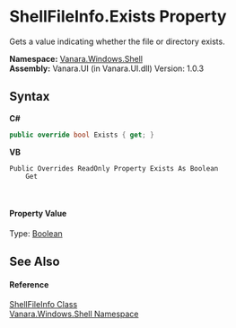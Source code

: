 # ShellFileInfo.Exists Property 
 

Gets a value indicating whether the file or directory exists.

**Namespace:**&nbsp;<a href="be182789-447d-1423-b31f-7fd1f1f04ab2">Vanara.Windows.Shell</a><br />**Assembly:**&nbsp;Vanara.UI (in Vanara.UI.dll) Version: 1.0.3

## Syntax

**C#**<br />
``` C#
public override bool Exists { get; }
```

**VB**<br />
``` VB
Public Overrides ReadOnly Property Exists As Boolean
	Get
```

<br />

#### Property Value
Type: <a href="http://msdn2.microsoft.com/en-us/library/a28wyd50" target="_blank">Boolean</a>

## See Also


#### Reference
<a href="f8a3bef0-a27b-ff0c-db34-501e29265522">ShellFileInfo Class</a><br /><a href="be182789-447d-1423-b31f-7fd1f1f04ab2">Vanara.Windows.Shell Namespace</a><br />